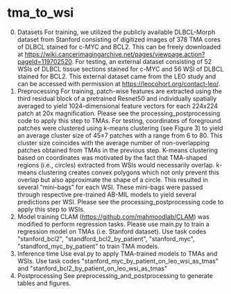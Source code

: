 # tma_to_wsi
0) Datasets
For training, we utilized the publicly available DLBCL-Morph dataset from Stanford consisting of digitized images of 378 TMA cores of DLBCL stained for c-MYC and BCL2. This can be freely downloaded at https://wiki.cancerimagingarchive.net/pages/viewpage.action?pageId=119702520.
For testing, an external dataset consisting of 52 WSIs of DLBCL tissue sections stained for c-MYC and 56 WSI of DLBCL stained for BCL2. This external dataset came from the LEO study and can be accessed with permission at https://leocohort.org/contact-leo/.
1) Preprocessing
For training, patch-wise features are extracted using the third residual block of a pretrained Resnet50 and individually spatially averaged to yield 1024-dimensional feature vectors for each 224x224 patch at 20x magnification. Please see the processing_postprocessing code to apply this step to TMAs.
For testing, coordinates of foreground patches were clustered using k-means clustering (see Figure 3) to yield an average cluster size of 45±7 patches with a range from 6 to 80. This cluster size coincides with the average number of non-overlapping patches obtained from TMAs in the previous step. K-means clustering based on coordinates was motivated by the fact that TMA-shaped regions (i.e., circles) extracted from WSIs would necessarily overlap. k-means clustering creates convex polygons which not only prevent this overlap but also approximate the shape of a circle. This resulted in several “mini-bags” for each WSI. These mini-bags were passed through respective pre-trained AB-MIL models to yield several predictions per WSI. Please see the processing_postprocessing code to apply this step to WSIs.
2) Model training
CLAM (https://github.com/mahmoodlab/CLAM) was modified to perform regression tasks. Please use main.py to train a regression model on TMAs (i.e. Stanford dataset). Use task codes "stanford_bcl2", "standford_bcl2_by_patient", "stanford_myc", "standford_myc_by_patient" to train TMA models.  
3) Inference time
Use eval.py to apply TMA-trained models to TMAs and WSIs. Use task codes "stanford_myc_by_patient_on_leo_wsi_as_tmas" and "stanford_bcl2_by_patient_on_leo_wsi_as_tmas"
4) Postprocessing
See preprocessing_and_postprocessing to generate tables and figures.
